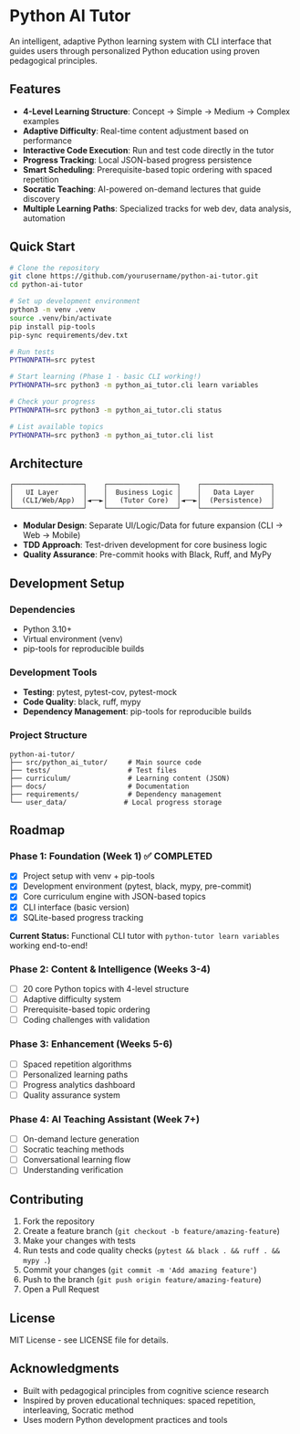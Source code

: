 # Python AI Tutor

An intelligent, adaptive Python learning system with CLI interface that guides users through personalized Python education using proven pedagogical principles.

## Features

- **4-Level Learning Structure**: Concept → Simple → Medium → Complex examples
- **Adaptive Difficulty**: Real-time content adjustment based on performance
- **Interactive Code Execution**: Run and test code directly in the tutor
- **Progress Tracking**: Local JSON-based progress persistence
- **Smart Scheduling**: Prerequisite-based topic ordering with spaced repetition
- **Socratic Teaching**: AI-powered on-demand lectures that guide discovery
- **Multiple Learning Paths**: Specialized tracks for web dev, data analysis, automation

## Quick Start

```bash
# Clone the repository
git clone https://github.com/yourusername/python-ai-tutor.git
cd python-ai-tutor

# Set up development environment
python3 -m venv .venv
source .venv/bin/activate
pip install pip-tools
pip-sync requirements/dev.txt

# Run tests
PYTHONPATH=src pytest

# Start learning (Phase 1 - basic CLI working!)
PYTHONPATH=src python3 -m python_ai_tutor.cli learn variables

# Check your progress
PYTHONPATH=src python3 -m python_ai_tutor.cli status

# List available topics
PYTHONPATH=src python3 -m python_ai_tutor.cli list
```

## Architecture

```
┌─────────────────┐    ┌─────────────────┐    ┌─────────────────┐
│   UI Layer      │    │  Business Logic │    │   Data Layer    │
│  (CLI/Web/App)  │◄──►│   (Tutor Core)  │◄──►│  (Persistence)  │
└─────────────────┘    └─────────────────┘    └─────────────────┘
```

- **Modular Design**: Separate UI/Logic/Data for future expansion (CLI → Web → Mobile)
- **TDD Approach**: Test-driven development for core business logic
- **Quality Assurance**: Pre-commit hooks with Black, Ruff, and MyPy

## Development Setup

### Dependencies
- Python 3.10+
- Virtual environment (venv)
- pip-tools for reproducible builds

### Development Tools
- **Testing**: pytest, pytest-cov, pytest-mock
- **Code Quality**: black, ruff, mypy
- **Dependency Management**: pip-tools for reproducible builds

### Project Structure
```
python-ai-tutor/
├── src/python_ai_tutor/     # Main source code
├── tests/                   # Test files
├── curriculum/              # Learning content (JSON)
├── docs/                    # Documentation
├── requirements/            # Dependency management
└── user_data/              # Local progress storage
```

## Roadmap

### Phase 1: Foundation (Week 1) ✅ **COMPLETED**
- [x] Project setup with venv + pip-tools
- [x] Development environment (pytest, black, mypy, pre-commit)
- [x] Core curriculum engine with JSON-based topics
- [x] CLI interface (basic version)
- [x] SQLite-based progress tracking

**Current Status:** Functional CLI tutor with `python-tutor learn variables` working end-to-end!

### Phase 2: Content & Intelligence (Weeks 3-4)
- [ ] 20 core Python topics with 4-level structure
- [ ] Adaptive difficulty system
- [ ] Prerequisite-based topic ordering
- [ ] Coding challenges with validation

### Phase 3: Enhancement (Weeks 5-6)
- [ ] Spaced repetition algorithms
- [ ] Personalized learning paths
- [ ] Progress analytics dashboard
- [ ] Quality assurance system

### Phase 4: AI Teaching Assistant (Week 7+)
- [ ] On-demand lecture generation
- [ ] Socratic teaching methods
- [ ] Conversational learning flow
- [ ] Understanding verification

## Contributing

1. Fork the repository
2. Create a feature branch (`git checkout -b feature/amazing-feature`)
3. Make your changes with tests
4. Run tests and code quality checks (`pytest && black . && ruff . && mypy .`)
5. Commit your changes (`git commit -m 'Add amazing feature'`)
6. Push to the branch (`git push origin feature/amazing-feature`)
7. Open a Pull Request

## License

MIT License - see LICENSE file for details.

## Acknowledgments

- Built with pedagogical principles from cognitive science research
- Inspired by proven educational techniques: spaced repetition, interleaving, Socratic method
- Uses modern Python development practices and tools
